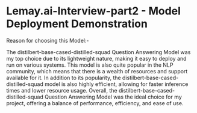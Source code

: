 # Lemay.ai-Interview-part2 - Model Deployment Demonstration

Reason for choosing this Model:-

The distilbert-base-cased-distilled-squad Question Answering Model was my top choice due to its lightweight nature, making it easy to deploy and run on various systems. This model is also quite popular in the NLP community, which means that there is a wealth of resources and support available for it. In addition to its popularity, the distilbert-base-cased-distilled-squad model is also highly efficient, allowing for faster inference times and lower resource usage. Overall, the distilbert-base-cased-distilled-squad Question Answering Model was the ideal choice for my project, offering a balance of performance, efficiency, and ease of use.
